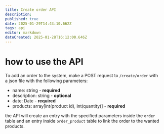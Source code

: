 ```yaml
---
title: Create order API
description: 
published: true
date: 2025-01-29T14:43:10.662Z
tags: api
editor: markdown
dateCreated: 2025-01-28T16:12:00.646Z
---
```


# how to use the API
To add an order to the system, make a POST request to `/create/order` with a json file with the following parameters:
- name: string - **required**
- description: string - **optional**
- date: Date - **required**
- products: array[int(product id), int(quantity)] - **required**

the API will create an entry with the specified parameters inside the `order` table and an entry inside `order_product` table to link the order to the wanted products.